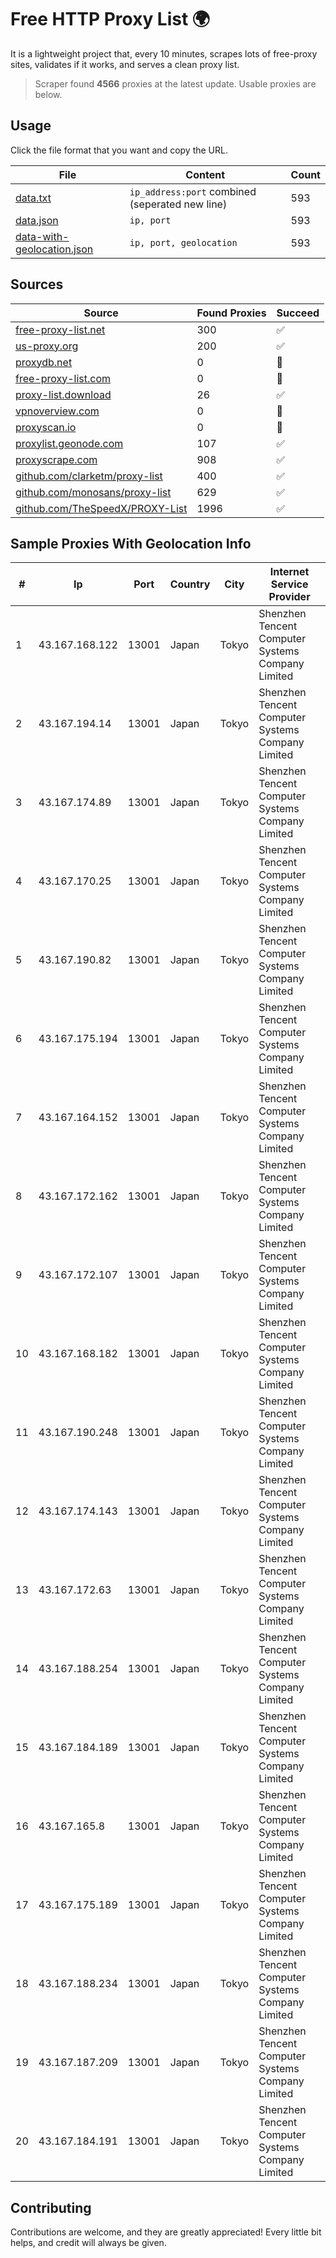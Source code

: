 
# Free HTTP Proxy List 🌍

It is a lightweight project that, every 10 minutes, scrapes lots of free-proxy sites, validates if it works, and serves a clean proxy list.


> Scraper found **4566** proxies at the latest update. Usable proxies are below.

## Usage

Click the file format that you want and copy the URL.


|File|Content|Count|
|----|-------|-----|
|[data.txt](https://raw.githubusercontent.com/themiralay/Proxy-List-World/master/data.txt)|`ip_address:port` combined (seperated new line)|593|
|[data.json](https://raw.githubusercontent.com/themiralay/Proxy-List-World/master/data.json)|`ip, port`|593|
|[data-with-geolocation.json](https://raw.githubusercontent.com/themiralay/Proxy-List-World/master/data-with-geolocation.json)|`ip, port, geolocation`|593|

## Sources

|Source|Found Proxies|Succeed|
|------|-------------|-------|
|[free-proxy-list.net](https://free-proxy-list.net)|300|✅|
|[us-proxy.org](https://www.us-proxy.org)|200|✅|
|[proxydb.net](http://proxydb.net)|0|🚫|
|[free-proxy-list.com](https://free-proxy-list.com/?page=&port=&type%5B%5D=http&type%5B%5D=https&up_time=0&search=Search)|0|🚫|
|[proxy-list.download](https://www.proxy-list.download/HTTP)|26|✅|
|[vpnoverview.com](https://vpnoverview.com/privacy/anonymous-browsing/free-proxy-servers)|0|🚫|
|[proxyscan.io](https://www.proxyscan.io)|0|🚫|
|[proxylist.geonode.com](https://proxylist.geonode.com/api/proxy-list?limit=300&page=1&sort_by=lastChecked&sort_type=desc&protocols=http,https)|107|✅|
|[proxyscrape.com](https://api.proxyscrape.com/v2/?request=displayproxies&protocol=http&timeout=10000&country=all&ssl=all&anonymity=all)|908|✅|
|[github.com/clarketm/proxy-list](https://raw.githubusercontent.com/clarketm/proxy-list/master/proxy-list-raw.txt)|400|✅|
|[github.com/monosans/proxy-list](https://raw.githubusercontent.com/monosans/proxy-list/main/proxies/http.txt)|629|✅|
|[github.com/TheSpeedX/PROXY-List](https://raw.githubusercontent.com/TheSpeedX/PROXY-List/master/http.txt)|1996|✅|


## Sample Proxies With Geolocation Info

|#|Ip|Port|Country|City|Internet Service Provider|
|-|--|----|-------|----|-------------------------|
|1|43.167.168.122|13001|Japan|Tokyo|Shenzhen Tencent Computer Systems Company Limited|
|2|43.167.194.14|13001|Japan|Tokyo|Shenzhen Tencent Computer Systems Company Limited|
|3|43.167.174.89|13001|Japan|Tokyo|Shenzhen Tencent Computer Systems Company Limited|
|4|43.167.170.25|13001|Japan|Tokyo|Shenzhen Tencent Computer Systems Company Limited|
|5|43.167.190.82|13001|Japan|Tokyo|Shenzhen Tencent Computer Systems Company Limited|
|6|43.167.175.194|13001|Japan|Tokyo|Shenzhen Tencent Computer Systems Company Limited|
|7|43.167.164.152|13001|Japan|Tokyo|Shenzhen Tencent Computer Systems Company Limited|
|8|43.167.172.162|13001|Japan|Tokyo|Shenzhen Tencent Computer Systems Company Limited|
|9|43.167.172.107|13001|Japan|Tokyo|Shenzhen Tencent Computer Systems Company Limited|
|10|43.167.168.182|13001|Japan|Tokyo|Shenzhen Tencent Computer Systems Company Limited|
|11|43.167.190.248|13001|Japan|Tokyo|Shenzhen Tencent Computer Systems Company Limited|
|12|43.167.174.143|13001|Japan|Tokyo|Shenzhen Tencent Computer Systems Company Limited|
|13|43.167.172.63|13001|Japan|Tokyo|Shenzhen Tencent Computer Systems Company Limited|
|14|43.167.188.254|13001|Japan|Tokyo|Shenzhen Tencent Computer Systems Company Limited|
|15|43.167.184.189|13001|Japan|Tokyo|Shenzhen Tencent Computer Systems Company Limited|
|16|43.167.165.8|13001|Japan|Tokyo|Shenzhen Tencent Computer Systems Company Limited|
|17|43.167.175.189|13001|Japan|Tokyo|Shenzhen Tencent Computer Systems Company Limited|
|18|43.167.188.234|13001|Japan|Tokyo|Shenzhen Tencent Computer Systems Company Limited|
|19|43.167.187.209|13001|Japan|Tokyo|Shenzhen Tencent Computer Systems Company Limited|
|20|43.167.184.191|13001|Japan|Tokyo|Shenzhen Tencent Computer Systems Company Limited|



## Contributing

Contributions are welcome, and they are greatly appreciated! Every
little bit helps, and credit will always be given.

